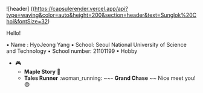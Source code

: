 ![header] ((https://capsulerender.vercel.app/api?type=waving&color=auto&height=200&section=header&text=Sunglok%20Choi&fontSize=32)

Hello!

▪ Name : HyoJeong Yang
▪ School: Seoul National University of Science and Technology
▪ School number: 21101199
▪ Hobby
* :video_game:  
    - **Maple Story** :maple_leaf:
    - **Tales Runner**  :woman_running: 
    ~~- **Grand Chase** ~~
Nice meet you! :smile: